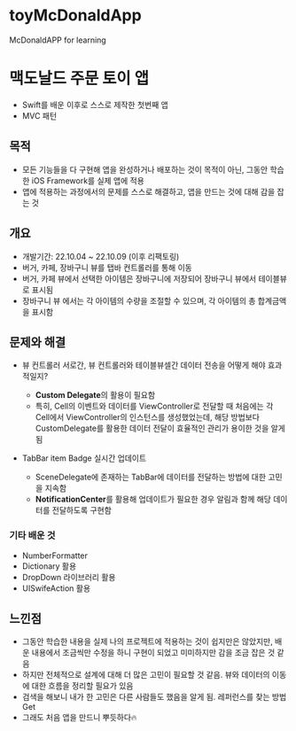 # toyMcDonaldApp
McDonaldAPP for learning

# 맥도날드 주문 토이 앱

* Swift를 배운 이후로 스스로 제작한 첫번째 앱
* MVC 패턴

## 목적

* 모든 기능들을 다 구현해 앱을 완성하거나 배포하는 것이 목적이 아닌, 그동안 학습한 iOS Framework를 실제 앱에 적용
* 앱에 적용하는 과정에서의 문제를 스스로 해결하고, 앱을 만드는 것에 대해 감을 잡는 것


## 개요

* 개발기간: 22.10.04 ~ 22.10.09 (이후 리팩토링)
* 버거, 카페, 장바구니 뷰를 탭바 컨트롤러를 통해 이동
* 버거, 카페 뷰에서 선택한 아이템은 장바구니에 저장되어 장바구니 뷰에서 테이블뷰로 표시됨
* 장바구니 뷰 에서는 각 아이템의 수량을 조절할 수 있으며, 각 아이템의 총 합계금액을 표시함


## 문제와 해결

* 뷰 컨트롤러 서로간, 뷰 컨트롤러와 테이블뷰셀간 데이터 전송을 어떻게 해야 효과적일지?
  * **Custom Delegate**의 활용이 필요함
  * 특히, Cell의 이벤트와 데이터를 ViewController로 전달할 때 처음에는 각 Cell에서 ViewController의 인스턴스를 생성했었는데, 해당 방법보다 CustomDelegate를 활용한 데이터 전달이 효율적인 관리가 용이한 것을 알게 됨
  
* TabBar item Badge 실시간 업데이트
  * SceneDelegate에 존재하는 TabBar에 데이터를 전달하는 방법에 대한 고민을 지속함
  * **NotificationCenter**를 활용해 업데이트가 필요한 경우 알림과 함께 해당 데이터를 전달하도록 구현함
  
### 기타 배운 것
  * NumberFormatter
  * Dictionary 활용
  * DropDown 라이브러리 활용
  * UISwifeAction 활용
  
## 느낀점
* 그동안 학습한 내용을 실제 나의 프로젝트에 적용하는 것이 쉽지만은 않았지만, 배운 내용에서 조금씩만 수정을 하니 구현이 되었고 미미하지만 감을 조금 잡은 것 같음
* 하지만 전체적으로 설계에 대해 더 많은 고민이 필요할 것 같음. 뷰와 데이터의 이동에 대한 흐름을 정리할 필요가 있음
* 검색을 해보니 내가 한 고민은 다른 사람들도 했음을 알게 됨. 레퍼런스를 찾는 방법 Get
* 그래도 처음 앱을 만드니 뿌듯하다🔥
